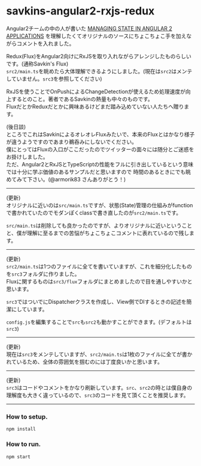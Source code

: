 # savkins-angular2-rxjs-redux

Angular2チームの中の人が書いた
[MANAGING STATE IN ANGULAR 2 APPLICATIONS](http://victorsavkin.com/post/137821436516/managing-state-in-angular-2-applications)
を理解したくてオリジナルのソースにちょこちょこ手を加えながらコメントを入れました。

Redux(Flux)をAngular2向けにRxJSを取り入れながらアレンジしたものらしいです。(通称Savkin's Flux)    
`src2/main.ts`を眺めたら大体理解できるようにしました。(現在は`src2`はメンテしていません。`src3`を参照してください)

RxJSを使うことでOnPushによるChangeDetectionが使えるため処理速度が向上するとのこと。著者であるSavkinの熱量も中々のものです。  
FluxだとかReduxだとかに興味あるけどまだ踏み込めていない人たちへ贈ります。

(後日談)  
ところでこれはSavkinによるオレオレFluxみたいで、本来のFluxとはかなり様子が違うようですのであまり鵜呑みにしないでください。  
僕にとってはFluxの入口がここだったのでツイッターの面々には随分とご迷惑をお掛けしました。  
ただ、Angular2とRxJSとTypeScriptの性能をフルに引き出しているという意味では十分に学ぶ価値のあるサンプルだと思いますので
時間のあるときにでも眺めてみて下さい。(@armorik83 さんありがとう！)

---

(更新)  
オリジナルに近いのは`src/main.ts`ですが、状態(State)管理の仕組みがfunctionで書かれていたのでモダンぽくclassで書き直したのが`src2/main.ts`です。

`src/main.ts`は削除しても良かったのですが、よりオリジナルに近いということと、僕が理解に至るまでの苦悩がちょこちょこコメントに表れているので残します。

---

(更新)  
`src2/main.ts`は1つのファイルに全てを書いていますが、これを細分化したものを`src3`フォルダに作りました。    
Fluxに関するものは`src3/flux`フォルダにまとめましたので目を通しやすいかと思います。  

`src3`ではついでにDispatcherクラスを作成し、View側でDIするときの記述を簡潔にしています。

`config.js`を編集することで`src`も`src2`も動かすことができます。(デフォルトは`src3`)

---

(更新)  
現在は`src3`をメンテしていますが、`src2/main.ts`は1枚のファイルに全てが書かれているため、全体の雰囲気を掴むのには丁度良いかと思います。

---

(更新)  
`src3`はコードやコメントをかなり刷新しています。`src`、`src2`の時とは僕自身の理解度も大きく違っているので、`src3`のコードを見て頂くことを推奨します。

---

### How to setup.
```
npm install
```

### How to run.
```
npm start
```